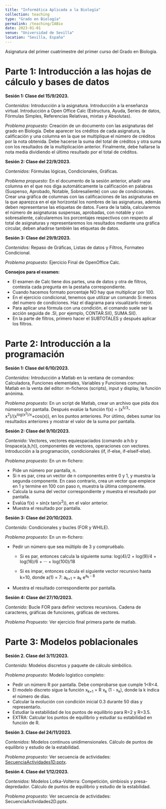 ```yaml
---
title: "Informática Aplicada a la Biología"
collection: teaching
type: "Grado en Biología"
permalink: /teaching/IABio
date: 2023-01-01
venue: "Universidad de Sevilla"
location: "Sevilla, España"
---
```


Asignatura del primer cuatrimestre del primer curso del Grado en Biología.

Parte 1: Introducción a las hojas de cálculo y bases de datos
======

<b>Sesión 1: Clase del 15/9/2023.</b>

<em>Contenidos:</em> Introducción a la asignatura. Introducción a la enseñanza virtual. Introducción a Open Office Calc (Estructura, Ayuda, Series de datos, Fórmulas Simples, Referencias Relativas, mixtas y Absolutas).

<em>Problema propuesto:</em> Creación de un documento con las asignaturas del grado en Biología. Debe aparecer los créditos de cada asignatura, la calificación y una columna en la que se multiplique el número de créditos por la nota obtenida. Debe hacerse la suma del total de créditos y otra suma con los resultados de la multiplicación anterior. Finalmente, debe hallarse la nota media dividiendo el último resultado por el total de créditos.

<b>Sesión 2: Clase del 22/9/2023.</b>

<em>Contenidos:</em> Fórmulas lógicas, Condicionales, Gráficas.

<em>Problema propuesto:</em> En el documento de la sesión anterior, añadir una columna en el que nos diga automáticamente la calificación en palabras (Suspenso, Aprobado, Notable, Sobresaliente) con uso de condicionales. Crear una gráfica de columnas con las calificaciones de las asignaturas en la que aparezca en el eje horizontal los nombres de las asignaturas, además deben representarse las etiquetas de datos. Fuera de la tabla, calcularemos el número de asignaturas suspensas, aprobadas, con notable y con sobresaliente, calcularemos los porcentajes respectivos con respecto al total de asignaturas y representaremos los resultados mediante una gráfica circular, deben añadirse también las etiquetas de datos.

<b>Sesión 3: Clase del 29/9/2023.</b>

<em>Contenidos:</em> Repaso de Gráficas, Listas de datos y Filtros, Formateo Condicional.

<em>Problema propuesto:</em> Ejercicio Final de OpenOffice Calc.

<b>Consejos para el examen:</b>

* El examen de Calc tiene dos partes, una de datos y otra de filtros, contesta cada pregunta en la pestaña correspondiente.
* Cuando hacemos formato porcentaje NO hay que multiplicar por 100.
* En el ejercicio condicional, tenemos que utilizar un comando Si menos del numero de condiciones. Haz el diagrama para visualizarlo mejor.
* Para aplicar una fórmula con una condición, el comando suele ser la acción seguida de .SI, por ejemplo, CONTAR.SI(), SUMA.SI().
* En la parte de filtros, primero hacer el SUBTOTALES y después aplicar los filtros.

Parte 2: Introducción a la programación
======

<b>Sesión 1: Clase del 6/10/2023.</b>

<em>Contenidos:</em> Introducción a Matlab en la ventana de comandos: Calculadora, Funciones elementales, Variables y Funciones comunes. Matlab en la venta del editor: m-ficheros (scripts), input y display, la función anónima.

<em>Problema propuesto:</em> En un script de Matlab, crear un archivo que pida dos números por pantalla. Después evalúe la función f(x) = (x<sup>5/3</sup>-x<sup>2</sup>)/(x<sup>log(x<sup>2</sup>)/x</sup>+cos(x)), en los puntos anteriores. Por útlimo, debes sumar los resultados anteriores y mostrar el valor de la suma por pantalla.

<b>Sesión 2: Clase del 9/10/2023.</b>

<em>Contenido:</em> Vectores, vectores equiespaciados (comando a:h:b y linspace(a,b,h)), componentes de vectores, operaciones con vectores. Introducción a la programación, condicionales (if, if-else, if-elseif-else).

<em>Problema propuesto:</em> En un m-fichero:

* Pide un número por pantalla, n.
* Si n es par, crea un vector de n componentes entre 0 y 1, y muestra la segunda componente. En caso contrario, crea un vector que empiece en 1 y termine en 100 con paso n, muestra la última componente.
* Calcula la suma del vector correspondiente y muestra el resultado por pantalla.
* Evalúa ﻿f(x) = sin(x tan(x<sup>2</sup>)), en el valor anterior.
* Muestra el resultado por pantalla.

<b>Sesión 3: Clase del 20/10/2023.</b>

<em>Contenido:</em> Condicionales y bucles (FOR y WHILE).

<em>Problema propuesto:</em> En un m-fichero: 

* Pedir un número que sea múltiplo de 3 y compruébalo.
  * Si es par, entonces calcula la siguiente suma: log(4)/2 +  log(9)/4 + log(16)/6 + ··· +  log(100)/18

  * Si es impar, entonces calcula el siguiente vector recursivo hasta k=10, donde a(1) = 7: a<sub>k+1</sub> = a<sub>k</sub> e<sup>a<sub>k</sub> - 8</sup>

* Muestra el resultado correspondiente por pantalla.

<b>Sesión 4: Clase del 27/10/2023. </b>

<em>Contenido:</em> Bucle FOR para definir vectores recursivos. Cadena de caracteres, gráficas de funciones, gráficas de vectores.

<em>Problema Propuesto:</em> Ver ejercicio final primera parte de matlab.

Parte 3: Modelos poblacionales
======

<b>Sesión 2. Clase del 3/11/2023.</b>

<em>Contenido:</em> Modelos discretos y paquete de cálculo simbólico.

<em>Problema propuesto:</em> Modelo logístico completo:

* Pedir un número R por pantalla. Debe comprobarse que cumple 1<R<4.
* El modelo discreto sigue la función x<sub>k+1</sub> = R x<sub>k</sub> (1 - x<sub>k</sub>)﻿, donde la k indica el número de días. 
* Calcular la evolución con condición inicial 0.3 durante 50 días y representarlo.
* Estudiar la estabilidad de los puntos de equilibrio para R=2 y R=3.5.
* EXTRA: Calcular los puntos de equilibrio y estudiar su estabilidad en función de R.

<b>Sesión 3. Clase del 24/11/2023.</b>

<em>Contenidos:</em> Modelos continuos unidimensionales. Cálculo de puntos de equilibrio y estudio de la estabilidad.

<em>Problema propuesto:</em> Ver secuencia de actividades: <a href="https://github.com/abanderam/abanderam.github.io/blob/master/files/paper1.pdf">SecuenciaActividades1D.pptx</a>.

<b>Sesión 4. Clase del 1/12/2023.</b>

<em>Contenidos:</em> Modelos Lotka-Volterra: Competición, simbiosis y presa-depredador. Cálculo de puntos de equilibrio y estudio de la estabilidad.

<em>Problema propuesto:</em> Ver secuencia de actividades: SecuenciaActividades2D.pptx.
